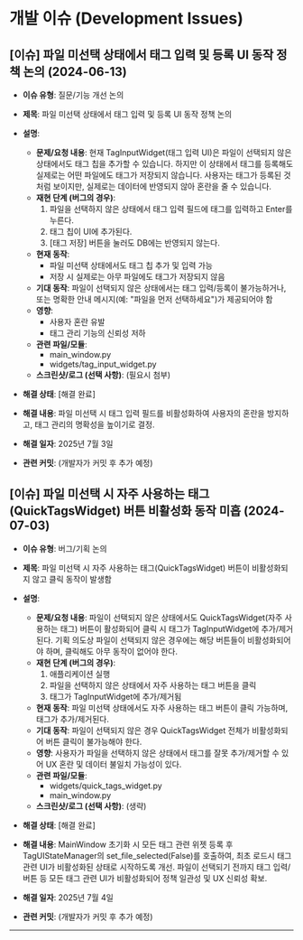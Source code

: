# 개발 이슈 (Development Issues)

## [이슈] 파일 미선택 상태에서 태그 입력 및 등록 UI 동작 정책 논의 (2024-06-13)

- **이슈 유형**: 질문/기능 개선 논의
- **제목**: 파일 미선택 상태에서 태그 입력 및 등록 UI 동작 정책 논의
- **설명**:
    - **문제/요청 내용**: 현재 TagInputWidget(태그 입력 UI)은 파일이 선택되지 않은 상태에서도 태그 칩을 추가할 수 있습니다. 하지만 이 상태에서 태그를 등록해도 실제로는 어떤 파일에도 태그가 저장되지 않습니다. 사용자는 태그가 등록된 것처럼 보이지만, 실제로는 데이터에 반영되지 않아 혼란을 줄 수 있습니다.
    - **재현 단계 (버그의 경우)**:
        1. 파일을 선택하지 않은 상태에서 태그 입력 필드에 태그를 입력하고 Enter를 누른다.
        2. 태그 칩이 UI에 추가된다.
        3. [태그 저장] 버튼을 눌러도 DB에는 반영되지 않는다.
    - **현재 동작**:
        - 파일 미선택 상태에서도 태그 칩 추가 및 입력 가능
        - 저장 시 실제로는 아무 파일에도 태그가 저장되지 않음
    - **기대 동작**: 파일이 선택되지 않은 상태에서는 태그 입력/등록이 불가능하거나, 또는 명확한 안내 메시지(예: "파일을 먼저 선택하세요")가 제공되어야 함
    - **영향**:
        - 사용자 혼란 유발
        - 태그 관리 기능의 신뢰성 저하
    - **관련 파일/모듈**:
        - main_window.py
        - widgets/tag_input_widget.py
    - **스크린샷/로그 (선택 사항)**: (필요시 첨부)

- **해결 상태**: [해결 완료]
- **해결 내용**: 파일 미선택 시 태그 입력 필드를 비활성화하여 사용자의 혼란을 방지하고, 태그 관리의 명확성을 높이기로 결정.
- **해결 일자**: 2025년 7월 3일
- **관련 커밋**: (개발자가 커밋 후 추가 예정)

## [이슈] 파일 미선택 시 자주 사용하는 태그(QuickTagsWidget) 버튼 비활성화 동작 미흡 (2024-07-03)

- **이슈 유형**: 버그/기획 논의
- **제목**: 파일 미선택 시 자주 사용하는 태그(QuickTagsWidget) 버튼이 비활성화되지 않고 클릭 동작이 발생함
- **설명**:
    - **문제/요청 내용**: 파일이 선택되지 않은 상태에서도 QuickTagsWidget(자주 사용하는 태그) 버튼이 활성화되어 클릭 시 태그가 TagInputWidget에 추가/제거된다. 기획 의도상 파일이 선택되지 않은 경우에는 해당 버튼들이 비활성화되어야 하며, 클릭해도 아무 동작이 없어야 한다.
    - **재현 단계 (버그의 경우)**:
        1. 애플리케이션 실행
        2. 파일을 선택하지 않은 상태에서 자주 사용하는 태그 버튼을 클릭
        3. 태그가 TagInputWidget에 추가/제거됨
    - **현재 동작**: 파일 미선택 상태에서도 자주 사용하는 태그 버튼이 클릭 가능하며, 태그가 추가/제거된다.
    - **기대 동작**: 파일이 선택되지 않은 경우 QuickTagsWidget 전체가 비활성화되어 버튼 클릭이 불가능해야 한다.
    - **영향**: 사용자가 파일을 선택하지 않은 상태에서 태그를 잘못 추가/제거할 수 있어 UX 혼란 및 데이터 불일치 가능성이 있다.
    - **관련 파일/모듈**:
        - widgets/quick_tags_widget.py
        - main_window.py
    - **스크린샷/로그 (선택 사항)**: (생략)

- **해결 상태**: [해결 완료]
- **해결 내용**: MainWindow 초기화 시 모든 태그 관련 위젯 등록 후 TagUIStateManager의 set_file_selected(False)를 호출하여, 최초 로드시 태그 관련 UI가 비활성화된 상태로 시작하도록 개선. 파일이 선택되기 전까지 태그 입력/버튼 등 모든 태그 관련 UI가 비활성화되어 정책 일관성 및 UX 신뢰성 확보.
- **해결 일자**: 2025년 7월 4일
- **관련 커밋**: (개발자가 커밋 후 추가 예정)

---
